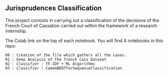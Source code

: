 ## Jurisprudences Classification

This project consists in carrying out a classification of the decisions of the French Court of Cassation carried out within the framework of a research internship.

The Colab link on the top of each notebook.
You will find 4 notebooks in this repo:
	
	00 : Creation of the file which gathers all the cases. 
	01 : Deep Analysis of the french Cass Dataset 
	02 : Classifier : TF-IDF + ML Algorithms
	03 : Classifier : CamemBERTforSequenceClassification
	
